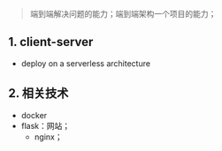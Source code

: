 
> 端到端解决问题的能力；端到端架构一个项目的能力；


## 1. client-server

- deploy on a serverless architecture


## 2. 相关技术

- docker
- flask：网站；
    - nginx；

